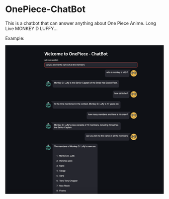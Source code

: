 # OnePiece-ChatBot
This is a chatbot that can answer anything about One Piece Anime. Long Live MONKEY D LUFFY...

Example:

![alt text](https://github.com/kartik9193/OnePiece-ChatBot/blob/main/sample.png?raw=True)